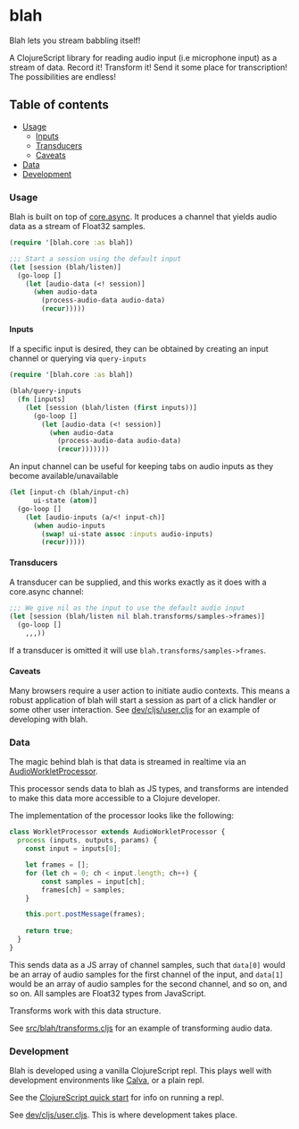 # blah

Blah lets you stream babbling itself!

A ClojureScript library for reading audio input (i.e microphone input) as a stream of data. Record it! Transform it! Send it
some place for transcription! The possibilities are endless!

## Table of contents

- [Usage](#usage)
  - [Inputs](#inputs)
  - [Transducers](#transducers)
  - [Caveats](#caveats)
- [Data](#data)
- [Development](#development)

### Usage

Blah is built on top of [core.async](https://github.com/clojure/core.async). It produces a channel that yields audio data as a stream of Float32 samples.

```clojure
(require '[blah.core :as blah])

;;; Start a session using the default input
(let [session (blah/listen)]
  (go-loop []
    (let [audio-data (<! session)]
      (when audio-data
        (process-audio-data audio-data)
        (recur)))))
```

#### Inputs

If a specific input is desired, they can be obtained by creating an input channel or querying via `query-inputs`

```clojure
(require '[blah.core :as blah])

(blah/query-inputs
  (fn [inputs]
    (let [session (blah/listen (first inputs))]
      (go-loop []
        (let [audio-data (<! session)]
          (when audio-data
            (process-audio-data audio-data)
            (recur)))))))
```

An input channel can be useful for keeping tabs on audio inputs as they become available/unavailable

```clojure
(let [input-ch (blah/input-ch)
      ui-state (atom)]
  (go-loop []
    (let [audio-inputs (a/<! input-ch)]
      (when audio-inputs
        (swap! ui-state assoc :inputs audio-inputs)
        (recur)))))
```

#### Transducers

A transducer can be supplied, and this works exactly as it does with a core.async channel:

```clojure
;;; We give nil as the input to use the default audio input
(let [session (blah/listen nil blah.transforms/samples->frames)]
  (go-loop []
    ,,,))
```

If a transducer is omitted it will use `blah.transforms/samples->frames`.

#### Caveats

Many browsers require a user action to initiate audio contexts. This means a robust application of blah will start a session as part of a
click handler or some other user interaction. See [dev/cljs/user.cljs](dev/cljs/user.cljs) for an example of developing with blah.

### Data

The magic behind blah is that data is streamed in realtime via an [AudioWorkletProcessor](https://developer.mozilla.org/en-US/docs/Web/API/AudioWorkletProcessor).

This processor sends data to blah as JS types, and transforms are intended to make this data more accessible to a Clojure developer.

The implementation of the processor looks like the following:

```javascript
class WorkletProcessor extends AudioWorkletProcessor {
  process (inputs, outputs, params) {
    const input = inputs[0];

    let frames = [];
    for (let ch = 0; ch < input.length; ch++) {
        const samples = input[ch];
        frames[ch] = samples;
    }

    this.port.postMessage(frames);
    
    return true;
  }
}
```

This sends data as a JS array of channel samples, such that `data[0]` would be an array of audio samples for the first channel of the input, and `data[1]`
would be an array of audio samples for the second channel, and so on, and so on. All samples are Float32 types from JavaScript.

Transforms work with this data structure.

See [src/blah/transforms.cljs](src/blah/transforms.cljs) for an example of transforming audio data.

### Development

Blah is developed using a vanilla ClojureScript repl. This plays well with development environments like [Calva](https://calva.io/), or a plain repl.

See the [ClojureScript quick start](https://clojurescript.org/guides/quick-start) for info on running a repl. 

See [dev/cljs/user.cljs](dev/cljs/user.cljs). This is where development takes place.
